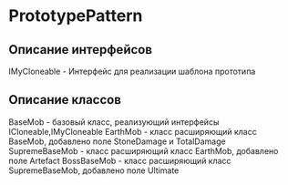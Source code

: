 # PrototypePattern

## Описание интерфейсов

IMyCloneable - Интерфейс для реализации шаблона прототипа


## Описание классов

BaseMob - базовый класс, реализующий интерфейсы ICloneable,IMyCloneable
EarthMob - класс расширяющий класс BaseMob, добавлено поле StoneDamage и TotalDamage 
SupremeBaseMob - класс расширяющий класс EarthMob, добавлено поле Artefact
BossBaseMob - класс расширяющий класс SupremeBaseMob, добавлено поле Ultimate
